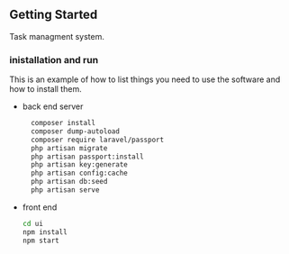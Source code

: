 <!-- GETTING STARTED -->
## Getting Started

Task managment system.

### inistallation and run

This is an example of how to list things you need to use the software and how to install them.
* back end server
  ```sh
    composer install
    composer dump-autoload
    composer require laravel/passport
    php artisan migrate
    php artisan passport:install
    php artisan key:generate
    php artisan config:cache
    php artisan db:seed
    php artisan serve
  ```
* front end
  ```sh
  cd ui
  npm install
  npm start
  ```
